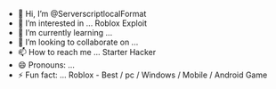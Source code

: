 - 👋 Hi, I’m @ServerscriptlocalFormat
- 👀 I’m interested in ... Roblox Exploit
- 🌱 I’m currently learning ...
- 💞️ I’m looking to collaborate on ...
- 📫 How to reach me ... Starter Hacker
- 😄 Pronouns: ...
- ⚡ Fun fact: ... Roblox - Best / pc / Windows / Mobile / Android Game

<!---
ServerscriptlocalFormat/ServerscriptlocalFormat is a ✨ special ✨ repository because its `README.md` (this file) appears on your GitHub profile.
You can click the Preview link to take a look at your changes.
--->
